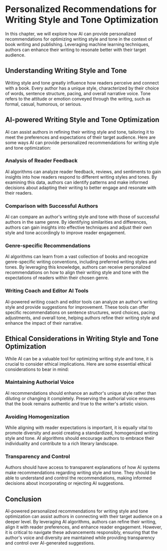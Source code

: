 Personalized Recommendations for Writing Style and Tone Optimization
=============================================================================

In this chapter, we will explore how AI can provide personalized recommendations for optimizing writing style and tone in the context of book writing and publishing. Leveraging machine learning techniques, authors can enhance their writing to resonate better with their target audience.

Understanding Writing Style and Tone
------------------------------------

Writing style and tone greatly influence how readers perceive and connect with a book. Every author has a unique style, characterized by their choice of words, sentence structure, pacing, and overall narrative voice. Tone refers to the attitude or emotion conveyed through the writing, such as formal, casual, humorous, or serious.

AI-powered Writing Style and Tone Optimization
----------------------------------------------

AI can assist authors in refining their writing style and tone, tailoring it to meet the preferences and expectations of their target audience. Here are some ways AI can provide personalized recommendations for writing style and tone optimization:

### Analysis of Reader Feedback

AI algorithms can analyze reader feedback, reviews, and sentiments to gain insights into how readers respond to different writing styles and tones. By examining this data, authors can identify patterns and make informed decisions about adapting their writing to better engage and resonate with their readers.

### Comparison with Successful Authors

AI can compare an author's writing style and tone with those of successful authors in the same genre. By identifying similarities and differences, authors can gain insights into effective techniques and adjust their own style and tone accordingly to improve reader engagement.

### Genre-specific Recommendations

AI algorithms can learn from a vast collection of books and recognize genre-specific writing conventions, including preferred writing styles and tones. By leveraging this knowledge, authors can receive personalized recommendations on how to align their writing style and tone with the expectations of readers within their chosen genre.

### Writing Coach and Editor AI Tools

AI-powered writing coach and editor tools can analyze an author's writing style and provide suggestions for improvement. These tools can offer specific recommendations on sentence structures, word choices, pacing adjustments, and overall tone, helping authors refine their writing style and enhance the impact of their narrative.

Ethical Considerations in Writing Style and Tone Optimization
-------------------------------------------------------------

While AI can be a valuable tool for optimizing writing style and tone, it is crucial to consider ethical implications. Here are some essential ethical considerations to bear in mind:

### Maintaining Authorial Voice

AI recommendations should enhance an author's unique style rather than diluting or changing it completely. Preserving the authorial voice ensures that the book remains authentic and true to the writer's artistic vision.

### Avoiding Homogenization

While aligning with reader expectations is important, it is equally vital to promote diversity and avoid creating a standardized, homogenized writing style and tone. AI algorithms should encourage authors to embrace their individuality and contribute to a rich literary landscape.

### Transparency and Control

Authors should have access to transparent explanations of how AI systems make recommendations regarding writing style and tone. They should be able to understand and control the recommendations, making informed decisions about incorporating or rejecting AI suggestions.

Conclusion
----------

AI-powered personalized recommendations for writing style and tone optimization can assist authors in connecting with their target audience on a deeper level. By leveraging AI algorithms, authors can refine their writing, align it with reader preferences, and enhance reader engagement. However, it is critical to navigate these advancements responsibly, ensuring that the author's voice and diversity are maintained while providing transparency and control over AI-generated suggestions.
